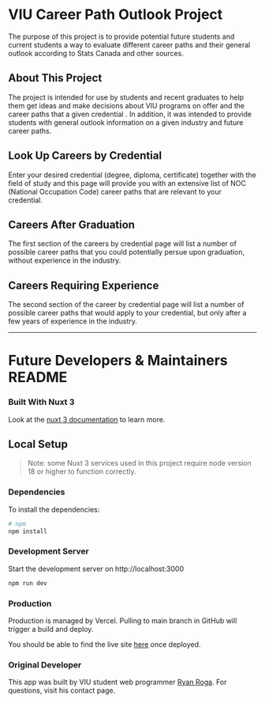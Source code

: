 # VIU Career Path Outlook Project

The purpose of this project is to provide potential future students and current students a way to evaluate different career paths and their general outlook according to Stats Canada and other sources.

## About This Project

The project is intended for use by students and recent graduates to help them get ideas and make decisions about VIU programs on offer and the career paths that a given credential . In addition, it was intended to provide students with general outlook information on a given industry and future career paths.

## Look Up Careers by Credential

Enter your desired credential (degree, diploma, certificate) together with the field of study and this page will provide you with an extensive list of NOC (National Occupation Code) career paths that are relevant to your credential.

## Careers After Graduation

The first section of the careers by credential page will list a number of possible career paths that you could potentially persue upon graduation, without experience in the industry.

## Careers Requiring Experience

The second section of the career by credential page will list a number of possible career paths that would apply to your credential, but only after a few years of experience in the industry.

---

# Future Developers &amp; Maintainers README

### Built With Nuxt 3

Look at the [nuxt 3 documentation](https://v3.nuxtjs.org) to learn more.

## Local Setup

> Note: some Nuxt 3 services used in this project require node version 18 or higher to function correctly.

### Dependencies

To install the dependencies:

```bash
# npm
npm install
```

### Development Server

Start the development server on http://localhost:3000

```bash
npm run dev
```

### Production

Production is managed by Vercel. Pulling to main branch in GitHub will trigger a build and deploy.

You should be able to find the live site [here](https://graduate-jobs-ntqf2q0vw-rogadev.vercel.app/) once deployed.

### Original Developer

This app was built by VIU student web programmer [Ryan Roga](https://www.roga.dev). For questions, visit his contact page.

